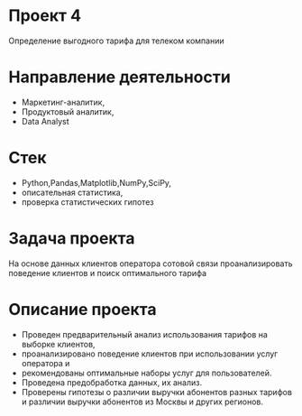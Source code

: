 # Проект 4
Определение выгодного тарифа для телеком компании
# Направление деятельности
* Маркетинг-аналитик,
* Продуктовый аналитик,
* Data Analyst
# Стек
* Python,Pandas,Matplotlib,NumPy,SciPy,
* описательная статистика,
* проверка статистических гипотез
# Задача проекта
На основе данных клиентов оператора сотовой связи проанализировать поведение 
клиентов и поиск оптимального тарифа
# Описание проекта
* Проведен предварительный анализ использования тарифов на выборке клиентов,
* проанализировано поведение клиентов при использовании услуг оператора и
* рекомендованы оптимальные наборы услуг для пользователей. 
* Проведена предобработка данных, их анализ. 
* Проверены гипотезы о различии выручки абонентов разных тарифов и
различии выручки абонентов из Москвы и других регионов.
